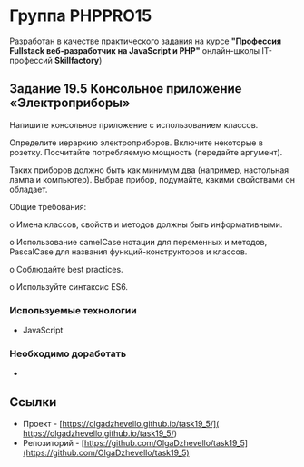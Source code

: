 # Группа PHPPRO15

Разработан в качестве практического задания на курсе **"Профессия Fullstack веб-разработчик на JavaScript и PHP"** oнлайн-школы IT-профессий **Skillfactory**)

## Задание 19.5 Консольное приложение «Электроприборы»


Напишите консольное приложение с использованием классов.

Определите иерархию электроприборов. Включите некоторые в розетку. Посчитайте потребляемую мощность (передайте аргумент). 

Таких приборов должно быть как минимум два (например, настольная лампа и компьютер). Выбрав прибор, подумайте, какими свойствами он обладает.


Общие требования:

o	Имена классов, свойств и методов должны быть информативными.

o	Использование camelCase нотации для переменных и методов, PascalCase для названия функций-конструкторов и классов.

o	Соблюдайте best practices.

o	Используйте синтаксис ES6.


### Используемые технологии

* JavaScript

### Необходимо доработать

* 

## Ссылки

* Проект - [https://olgadzhevello.github.io/task19_5/]( https://olgadzhevello.github.io/task19_5/) 
* Репозиторий - [https://github.com/OlgaDzhevello/task19_5](https://github.com/OlgaDzhevello/task19_5)
